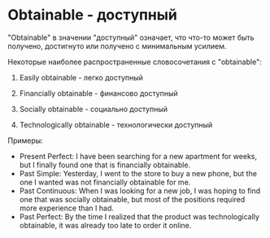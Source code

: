 # Obtainable - доступный

"Obtainable" в значении "доступный" означает, что что-то может быть получено, достигнуто или получено с минимальным усилием.

Некоторые наиболее распространенные словосочетания с "obtainable":

1. Easily obtainable - легко доступный

2. Financially obtainable - финансово доступный

3. Socially obtainable - социально доступный

4. Technologically obtainable - технологически доступный

Примеры:

- Present Perfect: I have been searching for a new apartment for weeks, but I finally found one that is financially obtainable.
- Past Simple: Yesterday, I went to the store to buy a new phone, but the one I wanted was not financially obtainable for me.
- Past Continuous: When I was looking for a new job, I was hoping to find one that was socially obtainable, but most of the positions required more experience than I had.
- Past Perfect: By the time I realized that the product was technologically obtainable, it was already too late to order it online.
